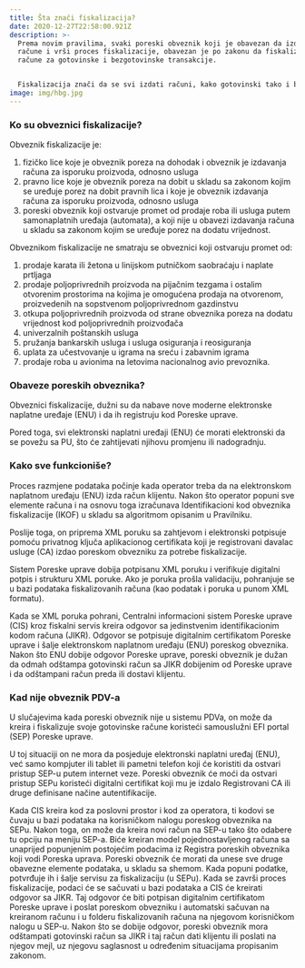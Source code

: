 ```yaml
---
title: Šta znači fiskalizacija?
date: 2020-12-27T22:58:00.921Z
description: >-
  Prema novim pravilima, svaki poreski obveznik koji je obavezan da izdaje
  račune i vrši proces fiskalizacije, obavezan je po zakonu da fiskalizuje sve
  račune za gotovinske i bezgotovinske transakcije.


  Fiskalizacija znači da se svi izdati računi, kako gotovinski tako i bezgotovinski, evidentiraju u bazi podataka Poreske uprave. Fiskalizacija računa se vrši fiskalnim servisom koji je odgovoran za komunikaciju između poreskih obveznika, koji izdaju račune i Poreske uprave, koja obrađuje primljene poruke.
image: img/hbg.jpg
---
```

### **Ko su obveznici fiskalizacije?**

Obveznik fiskalizacije je:

1. fizičko lice koje je obveznik poreza na dohodak i obveznik je izdavanja računa za isporuku proizvoda, odnosno usluga
2. pravno lice koje je obveznik poreza na dobit u skladu sa zakonom kojim se uređuje porez na dobit pravnih lica i koje je obveznik izdavanja računa za isporuku proizvoda, odnosno usluga
3. poreski obveznik koji ostvaruje promet od prodaje roba ili usluga putem samonaplatnih uređaja (automata), a koji nije u obavezi izdavanja računa u skladu sa zakonom kojim se uređuje porez na dodatu vrijednost.

Obveznikom fiskalizacije ne smatraju se obveznici koji ostvaruju promet od:

1. prodaje karata ili žetona u linijskom putničkom saobraćaju i naplate prtljaga
2. prodaje poljoprivrednih proizvoda na pijačnim tezgama i ostalim otvorenim prostorima na kojima je omogućena prodaja na otvorenom, proizvedenih na sopstvenom poljoprivrednom gazdinstvu
3. otkupa poljoprivrednih proizvoda od strane obveznika poreza na dodatu vrijednost kod poljoprivrednih proizvođača
4. univerzalnih poštanskih usluga
5. pružanja bankarskih usluga i usluga osiguranja i reosiguranja
6. uplata za učestvovanje u igrama na sreću i zabavnim igrama
7. prodaje roba u avionima na letovima nacionalnog avio prevoznika.

### **Obaveze poreskih obveznika?**

Obveznici fiskalizacije, dužni su da nabave nove moderne elektronske naplatne uređaje (ENU) i da ih registruju kod Poreske uprave.

Pored toga, svi elektronski naplatni uređaji (ENU) će morati elektronski da se povežu sa PU, što će zahtijevati njihovu promjenu ili nadogradnju.

### **Kako sve funkcioniše?**

Proces razmjene podataka počinje kada operator treba da na elektronskom naplatnom uređaju (ENU) izda račun klijentu. Nakon što operator popuni sve elemente računa i na osnovu toga izračunava Identifikacioni kod obveznika fiskalizacije (IKOF) u skladu sa algoritmom opisanim u Pravilniku.

Poslije toga, on priprema XML poruku sa zahtjevom i elektronski potpisuje pomoću privatnog ključa aplikacionog certifikata koji je registrovani davalac usluge (CA) izdao poreskom obvezniku za potrebe fiskalizacije.

Sistem Poreske uprave dobija potpisanu XML poruku i verifikuje digitalni potpis i strukturu XML poruke. Ako je poruka prošla validaciju, pohranjuje se u bazi podataka fiskalizovanih računa (kao podatak i poruka u punom XML formatu).

Kada se XML poruka pohrani, Centralni informacioni sistem Poreske uprave (CIS) kroz fiskalni servis kreira odgovor sa jedinstvenim identifikacionim kodom računa (JIKR). Odgovor se potpisuje digitalnim certifikatom Poreske uprave i šalje elektronskom naplatnom uređaju (ENU) poreskog obveznika. Nakon što ENU dobije odgovor Poreske uprave, poreski obveznik je dužan da odmah odštampa gotovinski račun sa JIKR dobijenim od Poreske uprave i da odštampani račun preda ili dostavi klijentu.

### **Kad nije obveznik PDV-a**

U slučajevima kada poreski obveznik nije u sistemu PDVa, on može da kreira i fiskalizuje svoje gotovinske račune koristeći samouslužni EFI portal (SEP) Poreske uprave.

U toj situaciji on ne mora da posjeduje elektronski naplatni uređaj (ENU), već samo kompjuter ili tablet ili pametni telefon koji će koristiti da ostvari pristup SEP-u putem internet veze. Poreski obveznik će moći da ostvari pristup SEPu koristeći digitalni certifikat koji mu je izdalo Registrovani CA ili druge definisane načine autentifikacije.

Kada CIS kreira kod za poslovni prostor i kod za operatora, ti kodovi se čuvaju u bazi podataka na korisničkom nalogu poreskog obveznika na SEPu. Nakon toga, on može da kreira novi račun na SEP-u tako što odabere tu opciju na meniju SEP-a. Biće kreiran model pojednostavljenog računa sa unaprijed popunjenim postojećim podacima iz Registra poreskih obveznika koji vodi Poreska uprava. Poreski obveznik će morati da unese sve druge obavezne elemente podataka, u skladu sa shemom. Kada popuni podatke, potvrđuje ih i šalje servisu za fiskalizaciju (u SEPu). Kada se završi proces fiskalizacije, podaci će se sačuvati u bazi podataka a CIS će kreirati odgovor sa JIKR. Taj odgovor će biti potpisan digitalnim certifikatom Poreske uprave i poslat poreskom obvezniku i automatski sačuvan na kreiranom računu i u folderu fiskalizovanih računa na njegovom korisničkom nalogu u SEP-u. Nakon što se dobije odgovor, poreski obveznik mora odštampati gotovinski račun sa JIKR i taj račun dati klijentu ili poslati na njegov mejl, uz njegovu saglasnost u određenim situacijama propisanim zakonom.